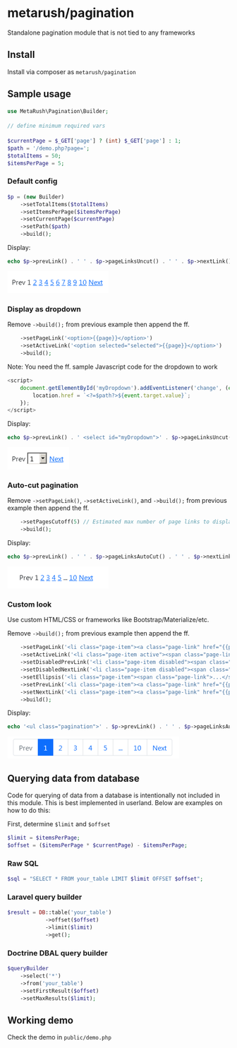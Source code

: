 # metarush/pagination

Standalone pagination module that is not tied to any frameworks

## Install

Install via composer as `metarush/pagination`

## Sample usage

```php
use MetaRush\Pagination\Builder;

// define minimum required vars

$currentPage = $_GET['page'] ? (int) $_GET['page'] : 1;
$path = '/demo.php?page=';
$totalItems = 50;
$itemsPerPage = 5;
```

### Default config

```php
$p = (new Builder)
    ->setTotalItems($totalItems)
    ->setItemsPerPage($itemsPerPage)
    ->setCurrentPage($currentPage)
    ->setPath($path)
    ->build();
```

Display:

```php
echo $p->prevLink() . ' ' . $p->pageLinksUncut() . ' ' . $p->nextLink();
```

![default config screenshot](public/screenshots/default-config.png?raw=true)

### Display as dropdown

Remove `->build();` from previous example then append the ff.

```php
    ->setPageLink('<option>{{page}}</option>')
    ->setActiveLink('<option selected="selected">{{page}}</option>')
    ->build();
```

Note: You need the ff. sample Javascript code for the dropdown to work

```js
<script>
    document.getElementById('myDropdown').addEventListener('change', (event) => {
        location.href = `<?=$path?>${event.target.value}`;
    });
</script>
```

Display:

```php
echo $p->prevLink() . ' <select id="myDropdown">' . $p->pageLinksUncut() . '</select> ' . $p->nextLink();
```

![display as dropdown screenshot](public/screenshots/display-as-dropdown.png?raw=true)

### Auto-cut pagination

Remove `->setPageLink()`, `->setActiveLink()`, and `->build();` from previous example then append the ff.

```php
    ->setPagesCutoff(5) // Estimated max number of page links to display (default: 7)
    ->build();
```

Display:

```php
echo $p->prevLink() . ' ' . $p->pageLinksAutoCut() . ' ' . $p->nextLink();
```

![auto-cut pagination screenshot](public/screenshots/auto-cut-pagination.png?raw=true)

### Custom look

Use custom HTML/CSS or frameworks like Bootstrap/Materialize/etc.

Remove `->build();` from previous example then append the ff.

```php
    ->setPageLink('<li class="page-item"><a class="page-link" href="{{path}}{{page}}">{{page}}</a></li>')
    ->setActiveLink('<li class="page-item active"><span class="page-link">{{page}}</span></li>')
    ->setDisabledPrevLink('<li class="page-item disabled"><span class="page-link">Prev</span></li>')
    ->setDisabledNextLink('<li class="page-item disabled"><span class="page-link">Next</span></li>')
    ->setEllipsis('<li class="page-item"><span class="page-link">...</span></li>')
    ->setPrevLink('<li class="page-item"><a class="page-link" href="{{path}}{{page}}">Prev</a></li>')
    ->setNextLink('<li class="page-item"><a class="page-link" href="{{path}}{{page}}">Next</a></li>')
    ->build();
```

Display:

```php
echo '<ul class="pagination">' . $p->prevLink() . ' ' . $p->pageLinksAutoCut() . ' ' . $p->nextLink().' </ul>';
```

![custom look screenshot](public/screenshots/custom-look.png?raw=true)

## Querying data from database

Code for querying of data from a database is intentionally not included in this module.
This is best implemented in userland. Below are examples on how to do this:

First, determine `$limit` and `$offset`

```php
$limit = $itemsPerPage;
$offset = ($itemsPerPage * $currentPage) - $itemsPerPage;
```

### Raw SQL

```php
$sql = "SELECT * FROM your_table LIMIT $limit OFFSET $offset";
````

### Laravel query builder

```php
$result = DB::table('your_table')
            ->offset($offset)
            ->limit($limit)
            ->get();
```

### Doctrine DBAL query builder
```php
$queryBuilder
    ->select('*')
    ->from('your_table')
    ->setFirstResult($offset)
    ->setMaxResults($limit);
```

## Working demo

Check the demo in `public/demo.php`